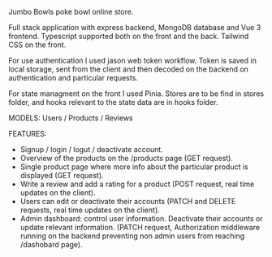 Jumbo Bowls poke bowl online store.

Full stack application with express backend, MongoDB database and Vue 3 frontend. Typescript supported both on the front and the back. Tailwind CSS on the front.

For use authentication I used jason web token workflow. Token is saved in local storage, sent from the client and then decoded on the backend on authentication and particular requests.

For state managment on the front I used Pinia. Stores are to be find in stores folder, and hooks relevant to the state data are in hooks folder.

MODELS:
Users / Products / Reviews

FEATURES:

- Signup / login / logut / deactivate account.
- Overview of the products on the /products page (GET request).
- Single product page where more info about the particular product is displayed (GET request).
- Write a review and add a rating for a product (POST request, real time updates on the client).
- Users can edit or deactivate their accounts (PATCH and DELETE requests, real time updates on the client).
- Admin dashboard: control user information. Deactivate their accounts or update relevant information. (PATCH request, Authorization middleware running on the backend preventing non admin users from reaching /dashobard page).
